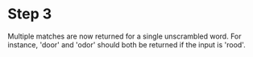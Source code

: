 Step 3
======

Multiple matches are now returned for a single unscrambled word. For instance, 'door' and 'odor' should both be returned if the input is 'rood'. 
